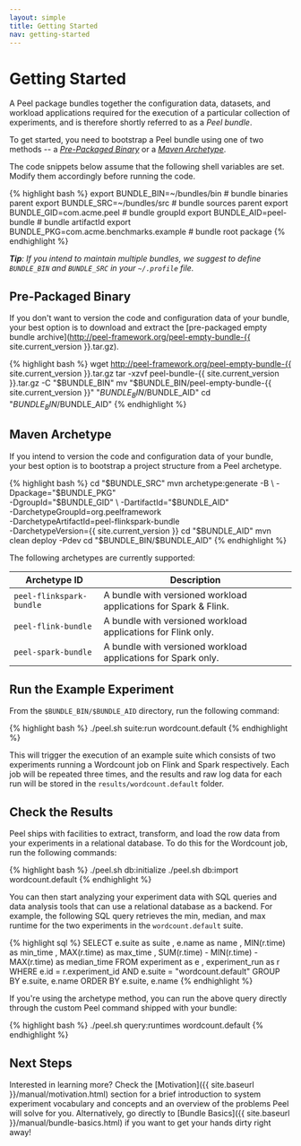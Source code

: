 ```yaml
---
layout: simple
title: Getting Started
nav: getting-started
---
```


# Getting Started

A Peel package bundles together the configuration data, datasets, and workload applications required for the execution of a particular collection of experiments, and is therefore shortly referred to as a *Peel bundle*. 

To get started, you need to bootstrap a Peel bundle using one of two methods -- a [*Pre-Packaged Binary*](#pre-packaged-binary) or a [*Maven Archetype*](#maven-archetype). 

The code snippets below assume that the following shell variables are set. Modify them accordingly before running the code.

{% highlight bash %}
export BUNDLE_BIN=~/bundles/bin                          # bundle binaries parent
export BUNDLE_SRC=~/bundles/src                          # bundle sources parent
export BUNDLE_GID=com.acme.peel                          # bundle groupId
export BUNDLE_AID=peel-bundle                            # bundle artifactId
export BUNDLE_PKG=com.acme.benchmarks.example            # bundle root package
{% endhighlight %}

*__Tip__: If you intend to maintain multiple bundles, we suggest to define `BUNDLE_BIN` and `BUNDLE_SRC` in your `~/.profile` file.*

## Pre-Packaged Binary

If you don't want to version the code and configuration data of your bundle, your best option is to download and extract the [pre-packaged empty bundle archive](http://peel-framework.org/peel-empty-bundle-{{ site.current_version }}.tar.gz).

{% highlight bash %}
wget http://peel-framework.org/peel-empty-bundle-{{ site.current_version }}.tar.gz
tar -xzvf peel-bundle-{{ site.current_version }}.tar.gz -C "$BUNDLE_BIN"
mv "$BUNDLE_BIN/peel-empty-bundle-{{ site.current_version }}" "$BUNDLE_BIN/$BUNDLE_AID"
cd "$BUNDLE_BIN/$BUNDLE_AID"
{% endhighlight %}

## Maven Archetype

If you intend to version the code and configuration data of your bundle, your best option is to bootstrap a project structure from a Peel archetype.

{% highlight bash %}
cd "$BUNDLE_SRC"
mvn archetype:generate -B                         \
    -Dpackage="$BUNDLE_PKG"                       \
    -DgroupId="$BUNDLE_GID"                       \
    -DartifactId="$BUNDLE_AID"                    \
    -DarchetypeGroupId=org.peelframework          \
    -DarchetypeArtifactId=peel-flinkspark-bundle  \
    -DarchetypeVersion={{ site.current_version }}
cd "$BUNDLE_AID"
mvn clean deploy -Pdev
cd "$BUNDLE_BIN/$BUNDLE_AID"
{% endhighlight %}

The following archetypes are currently supported:

| Archetype ID                 | Description                                                       |
| ---------------------------- | ----------------------------------------------------------------- |
| `peel-flinkspark-bundle`     | A bundle with versioned workload applications for Spark & Flink.  |
| `peel-flink-bundle`          | A bundle with versioned workload applications for Flink only.     |
| `peel-spark-bundle`          | A bundle with versioned workload applications for Spark only.     |

## Run the Example Experiment

From the `$BUNDLE_BIN/$BUNDLE_AID` directory, run the following command:

{% highlight bash %}
./peel.sh suite:run wordcount.default
{% endhighlight %}

This will trigger the execution of an example suite which consists of two experiments running a Wordcount job on Flink and Spark respectively. 
Each job will be repeated three times, and the results and raw log data for each run will be stored in the `results/wordcount.default` folder.

## Check the Results

Peel ships with facilities to extract, transform, and load the row data from your experiments in a relational database.
To do this for the Wordcount job, run the following commands:

{% highlight bash %}
./peel.sh db:initialize
./peel.sh db:import wordcount.default
{% endhighlight %}

You can then start analyzing your experiment data with SQL queries and data analysis tools that can use a relational database as a backend. 
For example, the following SQL query retrieves the min, median, and max runtime for the two experiments in the `wordcount.default` suite.

{% highlight sql %}
SELECT   e.suite                                 as suite       ,
         e.name                                  as name        ,
         MIN(r.time)                             as min_time    ,
         MAX(r.time)                             as max_time    ,
         SUM(r.time) - MIN(r.time) - MAX(r.time) as median_time
FROM     experiment                              as e           ,
         experiment_run                          as r
WHERE    e.id    = r.experiment_id
AND      e.suite = "wordcount.default"
GROUP BY e.suite, e.name
ORDER BY e.suite, e.name
{% endhighlight %}

If you're using the archetype method, you can run the above query directly through the custom Peel command shipped with your bundle:

{% highlight bash %}
./peel.sh query:runtimes wordcount.default
{% endhighlight %}

## Next Steps

Interested in learning more? 
Check the [Motivation]({{ site.baseurl }}/manual/motivation.html) section for a brief introduction to system experiment vocabulary and concepts and an overview of the problems Peel will solve for you.
Alternatively, go directly to [Bundle Basics]({{ site.baseurl }}/manual/bundle-basics.html) if you want to get your hands dirty right away!
